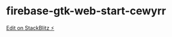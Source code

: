 # firebase-gtk-web-start-cewyrr

[Edit on StackBlitz ⚡️](https://stackblitz.com/edit/firebase-gtk-web-start-pyvdpd)